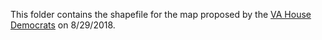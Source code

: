 This folder contains the shapefile for the map proposed by the [VA House Democrats](http://redistricting.dls.virginia.gov/2010/RedistrictingPlans.aspx#42) on 8/29/2018.